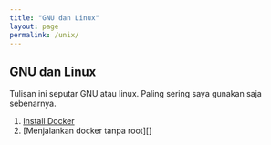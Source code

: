 ```yaml
---
title: "GNU dan Linux"
layout: page
permalink: /unix/
---
```

## GNU dan Linux

Tulisan ini seputar GNU atau linux. Paling sering saya gunakan saja sebenarnya. 
1. [Install Docker][install_docker]
2. [Menjalankan docker tanpa root][]


[install_docker]:/unix/install_docker/
